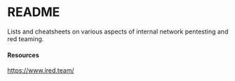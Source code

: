 # README

Lists and cheatsheets on various aspects of internal network pentesting and red teaming.  

#### Resources

<https://www.ired.team/>  
